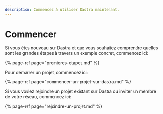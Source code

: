 ```yaml
---
description: Commencez à utiliser Dastra maintenant.
---
```


# Commencer

Si vous êtes nouveau sur Dastra et que vous souhaitez comprendre quelles sont les grandes étapes à travers un exemple concret, commencez ici:

{% page-ref page="premieres-etapes.md" %}

Pour démarrer un projet, commencez ici:

{% page-ref page="commencer-un-projet-sur-dastra.md" %}

Si vous voulez rejoindre un projet existant sur Dastra ou inviter un membre de votre réseau, commencez ici:

{% page-ref page="rejoindre-un-projet.md" %}







